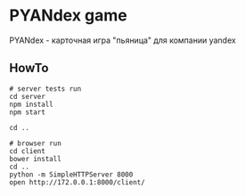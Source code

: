PYANdex game
============

PYANdex - карточная игра "пьяница" для компании yandex

HowTo
-----

    # server tests run
    cd server
    npm install
    npm start

    cd ..

    # browser run
    cd client
    bower install
    cd ..
    python -m SimpleHTTPServer 8000
    open http://172.0.0.1:8000/client/


